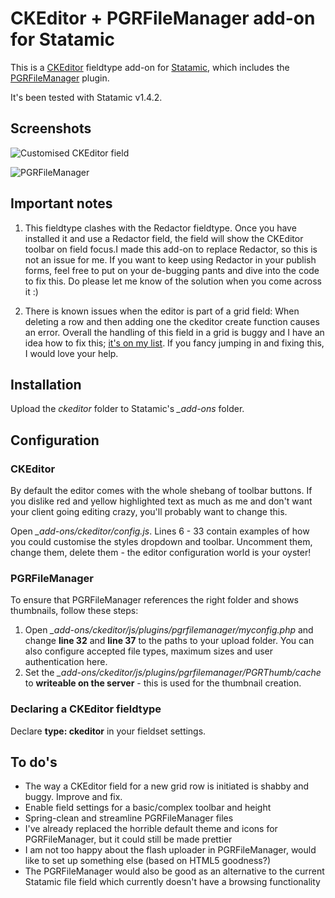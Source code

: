 # CKEditor + PGRFileManager add-on for Statamic
This is a [CKEditor](http://ckeditor.com) fieldtype add-on for [Statamic](http://statamic.com/), which includes the [PGRFileManager](http://pgrfilemanager.sourceforge.net/) plugin.

It's been tested with Statamic v1.4.2. 

## Screenshots
![Customised CKEditor field](http://katrinkerber.com/assets/screenshot-ckeditor.png)

![PGRFileManager](http://katrinkerber.com/assets/screenshot-PGRFileManager.png)

## Important notes
1. This fieldtype clashes with the Redactor fieldtype. Once you have installed it and use a Redactor field, the field will show the CKEditor toolbar on field focus.I made this add-on to replace Redactor, so this is not an issue for me. If you want to keep using Redactor in your publish forms, feel free to put on your de-bugging pants and dive into the code to fix this. Do please let me know of the solution when you come across it :)

2. There is known issues when the editor is part of a grid field: When deleting a row and then adding one the ckeditor create function causes an error. Overall the handling of this field in a grid is buggy and I have an idea how to fix this; [it's on my list](#to-dos). If you fancy jumping in and fixing this, I would love your help.

## Installation
Upload the *ckeditor* folder to Statamic's *_add-ons* folder.

## Configuration
### CKEditor
By default the editor comes with the whole shebang of toolbar buttons. If you dislike red and yellow highlighted text as much as me and don't want your client going editing crazy, you'll probably want to change this.

Open *_add-ons/ckeditor/config.js*. Lines 6 - 33 contain examples of how you could customise the styles dropdown and toolbar. Uncomment them, change them, delete them - the editor configuration world is your oyster!

### PGRFileManager
To ensure that PGRFileManager references the right folder and shows thumbnails, follow these steps:

1. Open *_add-ons/ckeditor/js/plugins/pgrfilemanager/myconfig.php* and change **line 32** and **line 37** to the paths to your upload folder. You can also configure accepted file types, maximum sizes and user authentication here.
2. Set the *_add-ons/ckeditor/js/plugins/pgrfilemanager/PGRThumb/cache* to **writeable on the server** - this is used for the thumbnail creation.

### Declaring a CKEditor fieldtype
Declare **type: ckeditor** in your fieldset settings.

## To do's
* The way a CKEditor field for a new grid row is initiated is shabby and buggy. Improve and fix.
* Enable field settings for a basic/complex toolbar and height
* Spring-clean and streamline PGRFileManager files
* I've already replaced the horrible default theme and icons for PGRFileManager, but it could still be made prettier
* I am not too happy about the flash uploader in PGRFileManager, would like to set up something else (based on HTML5 goodness?)
* The PGRFileManager would also be good as an alternative to the current Statamic file field which currently doesn't have a browsing functionality
